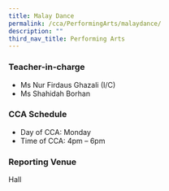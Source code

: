 ```yaml
---
title: Malay Dance
permalink: /cca/PerformingArts/malaydance/
description: ""
third_nav_title: Performing Arts
---
```

### Teacher-in-charge
* Ms Nur Firdaus Ghazali (I/C)
* Ms Shahidah Borhan

### CCA Schedule

* Day of CCA: Monday
* Time of CCA: 4pm – 6pm

### Reporting Venue
Hall

